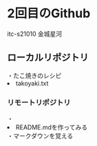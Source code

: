 <h1>2回目のGithub</h1>
itc-s21010
金城星河
<h2>ローカルリポジトリ</h2>
・たこ焼きのレシピ
<li>takoyaki.txt</li>
<h3>リモートリポジトリ</h3>
・<li>README.mdを作ってみる</li>
・マークダウンを覚える
